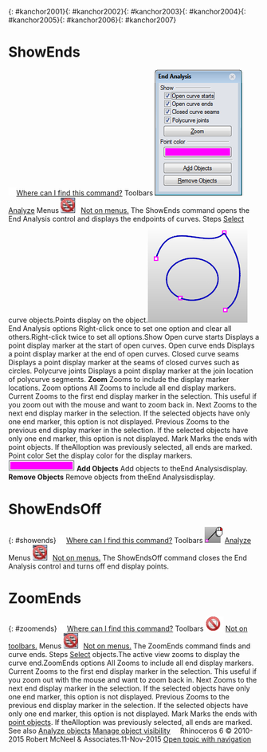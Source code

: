 ---
---

{: #kanchor2001}{: #kanchor2002}{: #kanchor2003}{: #kanchor2004}{: #kanchor2005}{: #kanchor2006}{: #kanchor2007}
# ShowEnds
 [![images/transparent.gif](images/transparent.gif)Where can I find this command?](javascript:void(0);) Toolbars
![images/showends.png](images/showends.png) [Analyze](analyze-toolbar.html) 
Menus
![images/-no-menu-item.png](images/-no-menu-item.png) [Not on menus.](menuwhattodo.html) 
The ShowEnds command opens the End Analysis control and displays the endpoints of curves.
Steps
 [Select](select-objects.html) curve objects.Points display on the object.![images/showends-001.png](images/showends-001.png)End Analysis options
Right-click once to set one option and clear all others.Right-click twice to set all options.Show
Open curve starts
Displays a point display marker at the start of open curves.
Open curve ends
Displays a point display marker at the end of open curves.
Closed curve seams
Displays a point display marker at the seams of closed curves such as circles.
Polycurve joints
Displays a point display marker at the join location of polycurve segments.
 **Zoom** 
Zooms to include the display marker locations.
Zoom options
All
Zooms to include all end display markers.
Current
Zooms to the first end display marker in the selection. This useful if you zoom out with the mouse and want to zoom back in.
Next
Zooms to the next end display marker in the selection. If the selected objects have only one end marker, this option is not displayed.
Previous
Zooms to the previous end display marker in the selection. If the selected objects have only one end marker, this option is not displayed.
Mark
Marks the ends with point objects. If theAlloption was previously selected, all ends are marked.
Point color
Set the display color for the display markers.
 [![images/colorswatch-nospinner.png](images/colorswatch-nospinner.png)](colorswatch.html) 
 **Add Objects** 
Add objects to theEnd Analysisdisplay.
 **Remove Objects** 
Remove objects from theEnd Analysisdisplay.

# ShowEndsOff
{: #showends}
 [![images/transparent.gif](images/transparent.gif)Where can I find this command?](javascript:void(0);) Toolbars
![images/showendsoff.png](images/showendsoff.png) [Analyze](analyze-toolbar.html) 
Menus
![images/-no-menu-item.png](images/-no-menu-item.png) [Not on menus.](menuwhattodo.html) 
The ShowEndsOff command closes the End Analysis control and turns off end display points.

# ZoomEnds
{: #zoomends}
 [![images/transparent.gif](images/transparent.gif)Where can I find this command?](javascript:void(0);) Toolbars
![images/-no-toolbar-button.png](images/-no-toolbar-button.png) [Not on toolbars.](toolbarwhattodo.html) 
Menus
![images/-no-menu-item.png](images/-no-menu-item.png) [Not on menus.](menuwhattodo.html) 
The ZoomEnds command finds and curve ends.
Steps
 [Select](select-objects.html) objects.The active view zooms to display the curve end.ZoomEnds options
All
Zooms to include all end display markers.
Current
Zooms to the first end display marker in the selection. This useful if you zoom out with the mouse and want to zoom back in.
Next
Zooms to the next end display marker in the selection. If the selected objects have only one end marker, this option is not displayed.
Previous
Zooms to the previous end display marker in the selection. If the selected objects have only one end marker, this option is not displayed.
Mark
Marks the ends with [point objects](point.html). If theAlloption was previously selected, all ends are marked.
See also
 [Analyze objects](sak-analysis.html) 
 [Manage object visibility](sak-visibility.html) 
&#160;
&#160;
Rhinoceros 6 © 2010-2015 Robert McNeel &amp; Associates.11-Nov-2015
 [Open topic with navigation](showends.html) 

